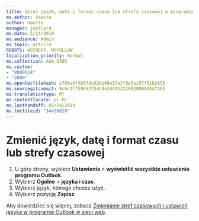 ```yaml
---
title: Zmień język, datę i format czasu lub strefy czasowej w programie Outlook w sieci web
ms.author: daeite
author: daeite
manager: joallard
ms.date: 5/24/2019
ms.audience: Admin
ms.topic: article
ROBOTS: NOINDEX, NOFOLLOW
localization_priority: Normal
ms.collection: Adm_O365
ms.custom:
- "8000014"
- "2000"
ms.openlocfilehash: e760a0f4037dc626a08e17a3f0e5ac57f51b2859
ms.sourcegitcommit: 9c6c2ff5865275dc8e3d48132180108884647365
ms.translationtype: MT
ms.contentlocale: pl-PL
ms.lasthandoff: 05/24/2019
ms.locfileid: "34430620"
---
```

# <a name="change-your-language-date-and-time-format-or-time-zone"></a>Zmienić język, datę i format czasu lub strefy czasowej

1. U góry strony, wybierz **Ustawienia** > **wyświetlić wszystkie ustawienia programu Outlook**.
2. Wybierz **Ogólne** > **języka i czas**.
3. Wybierz język, którego chcesz użyć.
4. Wybierz pozycję **Zapisz**.

Aby dowiedzieć się więcej, zobacz [Zmienianie stref czasowych i ustawień języka w programie Outlook w sieci web](https://support.office.com/article/65239869-12e7-4a9d-bca1-76b0ad7ce273).